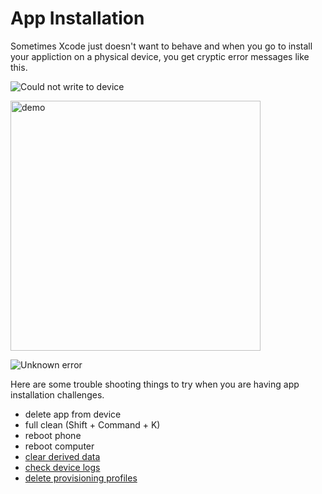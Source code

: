 # App Installation

Sometimes Xcode just doesn't want to behave and when you go to install your appliction on a physical device, you get cryptic error messages like this.

![Could not write to device](https://github.com/jrasmusson/ios-starter-kit/blob/master/troubleshooting/app-installation/images/could-not-write-to-device.png)

<img src="https://github.com/jrasmusson/ios-starter-kit/blob/master/troubleshooting/app-installation/images/provisioning-profile-not-found.png" alt="demo" width="400px"/>

![Unknown error](https://github.com/jrasmusson/ios-starter-kit/blob/master/troubleshooting/app-installation/images/unknown-error.png)

Here are some trouble shooting things to try when you are having app installation challenges.

- delete app from device
- full clean (Shift + Command + K)
- reboot phone
- reboot computer
- [clear derived data](https://agilewarrior.wordpress.com/2017/02/23/how-to-quickly-clear-derived-data/)
- [check device logs](https://github.com/jrasmusson/ios-starter-kit/blob/master/tips/howto-devicelogs.md)
- [delete provisioning profiles](https://github.com/jrasmusson/ios-starter-kit/blob/master/tips/howto-delete-provisioning-profiles.md)


